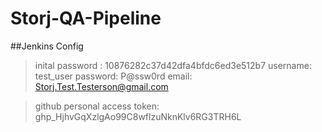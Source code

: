 # Storj-QA-Pipeline

##Jenkins Config

> inital password : 10876282c37d42dfa4bfdc6ed3e512b7
> username: test_user
> password: P@ssw0rd
> email: Storj.Test.Testerson@gmail.com

>github personal access token: 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
